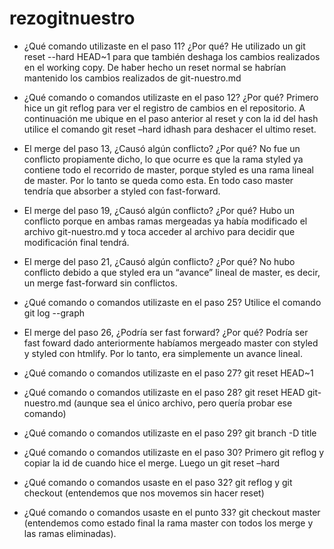 # rezogitnuestro

- ¿Qué comando utilizaste en el paso 11? ¿Por qué?
He utilizado un git reset --hard HEAD~1 para que también deshaga los cambios realizados en el working copy. De haber hecho un reset normal se habrían mantenido los cambios realizados de git-nuestro.md
- ¿Qué comando o comandos utilizaste en el paso 12? ¿Por qué?
Primero hice un git reflog para ver el registro de cambios en el repositorio. A continuación me ubique en el paso anterior al reset y con la id del hash utilice el comando git reset –hard idhash para deshacer el ultimo reset.
- El merge del paso 13, ¿Causó algún conflicto? ¿Por qué?
No fue un conflicto propiamente dicho, lo que ocurre es que la rama styled ya contiene todo el recorrido de master, porque styled es una rama lineal de master. Por lo tanto se queda como esta. En todo caso master tendría que absorber a styled con fast-forward.
 
- El merge del paso 19, ¿Causó algún conflicto? ¿Por qué?
Hubo un conflicto porque en ambas ramas mergeadas ya había modificado el archivo git-nuestro.md y toca acceder al archivo para decidir que modificación final tendrá.

- El merge del paso 21, ¿Causó algún conflicto? ¿Por qué?
No hubo conflicto debido a que styled era un “avance” lineal de master, es decir, un merge fast-forward sin conflictos.

- ¿Qué comando o comandos utilizaste en el paso 25?
Utilice el comando git log --graph

- El merge del paso 26, ¿Podría ser fast forward? ¿Por qué?
Podría ser fast foward dado anteriormente habíamos mergeado master con styled y styled con htmlify. Por lo tanto, era simplemente un avance lineal.

- ¿Qué comando o comandos utilizaste en el paso 27?
git reset HEAD~1

- ¿Qué comando o comandos utilizaste en el paso 28?
git reset HEAD git-nuestro.md (aunque sea el único archivo, pero quería probar ese comando)


- ¿Qué comando o comandos utilizaste en el paso 29?
git branch -D title

- ¿Qué comando o comandos utilizaste en el paso 30?
Primero git reflog y copiar la id de cuando hice el merge. Luego un git reset –hard <id>
- ¿Qué comando o comandos usaste en el paso 32?
git reflog y git checkout <id> (entendemos que nos movemos sin hacer reset)

- ¿Qué comando o comandos usaste en el punto 33?
git checkout master (entendemos como estado final la rama master con todos los merge y las ramas eliminadas).
